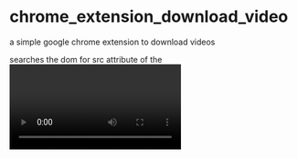 # chrome_extension_download_video

a simple google chrome extension to download videos

searches the dom for src attribute of the <video> tag and downloads it
